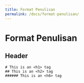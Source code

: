 ```yaml
---
title: Format Penulisan
permalink: /docs/format-penulisan/
---
```


# Format Penulisan 

## Header
```
# This is an <h1> tag
## This is an <h2> tag
###### This is an <h6> tag
```

 
